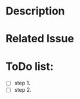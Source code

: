 # Description

<!--- Il est toujours plus facile pour la personne qui va relire le code d'une PR d'avoir une petite idée du contexte -->
<!--- Vous êtes donc encouragé, sans en faire un roman, à décrire le pourquoi du code contenu dans votre PR -->
<!--- Si votre PR implique une modification visuelle, les copies d'écran sont les bienvenues --->

# Related Issue

<!--- Souvent, une PR correspond à une issue ... C'est toujours une bonne chose d'avoir le lien vers cette issues dans le description de la PR -->

# ToDo list:

<!--- Vous pouvez ajouter les étapes des choses à réaliser dans votre PR. -->
<!--- Cela rendra les choses plus facile surtout si vous avez besoin d'aide pour mener la PR à bout -->

-   [ ] step 1.
-   [ ] step 2.
